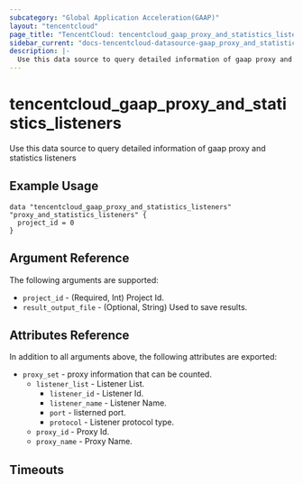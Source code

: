 ```yaml
---
subcategory: "Global Application Acceleration(GAAP)"
layout: "tencentcloud"
page_title: "TencentCloud: tencentcloud_gaap_proxy_and_statistics_listeners"
sidebar_current: "docs-tencentcloud-datasource-gaap_proxy_and_statistics_listeners"
description: |-
  Use this data source to query detailed information of gaap proxy and statistics listeners
---
```


# tencentcloud_gaap_proxy_and_statistics_listeners

Use this data source to query detailed information of gaap proxy and statistics listeners

## Example Usage

```hcl
data "tencentcloud_gaap_proxy_and_statistics_listeners" "proxy_and_statistics_listeners" {
  project_id = 0
}
```

## Argument Reference

The following arguments are supported:

* `project_id` - (Required, Int) Project Id.
* `result_output_file` - (Optional, String) Used to save results.

## Attributes Reference

In addition to all arguments above, the following attributes are exported:

* `proxy_set` - proxy information that can be counted.
  * `listener_list` - Listener List.
    * `listener_id` - Listener Id.
    * `listener_name` - Listener Name.
    * `port` - listerned port.
    * `protocol` - Listener protocol type.
  * `proxy_id` - Proxy Id.
  * `proxy_name` - Proxy Name.


## Timeouts

<no value>


